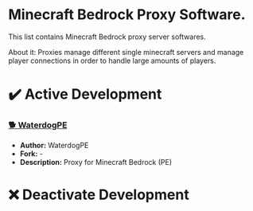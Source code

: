 # Minecraft Bedrock Proxy Software.
This list contains Minecraft Bedrock proxy server softwares.

About it: Proxies manage different single minecraft servers and manage player connections in order to handle large amounts of players.

# ✔️ Active Development
### [🐕 WaterdogPE](https://github.com/WaterdogPE/WaterdogPE)
- **Author:** WaterdogPE
- **Fork:** -
- **Description:** Proxy for Minecraft Bedrock (PE)

# ❌ Deactivate Development